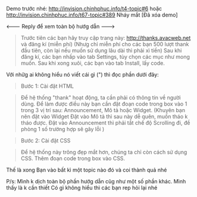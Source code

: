 Demo trước nhé: http://invision.chinhphuc.info/t4-topic#6 hoặc http://invision.chinhphuc.info/t67-topic#389 Nháy mắt
[Đã xóa demo]

<--- Reply để xem toàn bộ hướg dẫn --->

> Trước tiên các bạn hãy truy cập trang này: http://thanks.avacweb.net và đăng kí (miễn phí) (Nhưg chỉ miễn phí cho các bạn 500 lượt thank đầu tiên, còn lại nếu muốn sử dụng lâu dài thì phải xì tiền)
> Sau khi đăng kí, các bạn nhấp vào tab Settings, tùy chọn các mục như mong muốn.
> Sau khi xong xuôi, các bạn vào tab Install, lấy code.


Với nhữg ai không hiểu nó viết cái gì (") thì đọc phần dưới đây:

> Bước 1: Cài đặt HTML

> Để hệ thống "thank" hoạt động, ta cần phải có thông tin về người dùng.
> Để làm được điều này bạn cần đặt đoạn code trong box vào 1 trong 3 vị trí sau: Announcement, Mô tả hoặc Widget.
> (Khuyên bạn nên đặt vào Widget Đặt vào Mô tả thì sau này dễ quên, muốn tháo k tháo được. Đặt vào Announcement thì phải tắt chế độ Scrolling đi, đề phòng 1 số trường hợp sẽ gây lỗi )


> Bước 2: Cài đặt CSS

> Để hệ thống này trông đẹp mắt hơn, chúng ta chỉ còn cách sử dụng CSS.
> Thêm đoạn code trong box vào CSS.



Thế là xong Bạn vào bất kì một topic nào đó và coi thành quả nhé


P/s: Mình k dịch toàn bộ phần hướg dẫn cũg như một số phần khác.
Mình thấy là k cần thiết Có gì không hiểu thì các bạn rep hỏi lại nhé